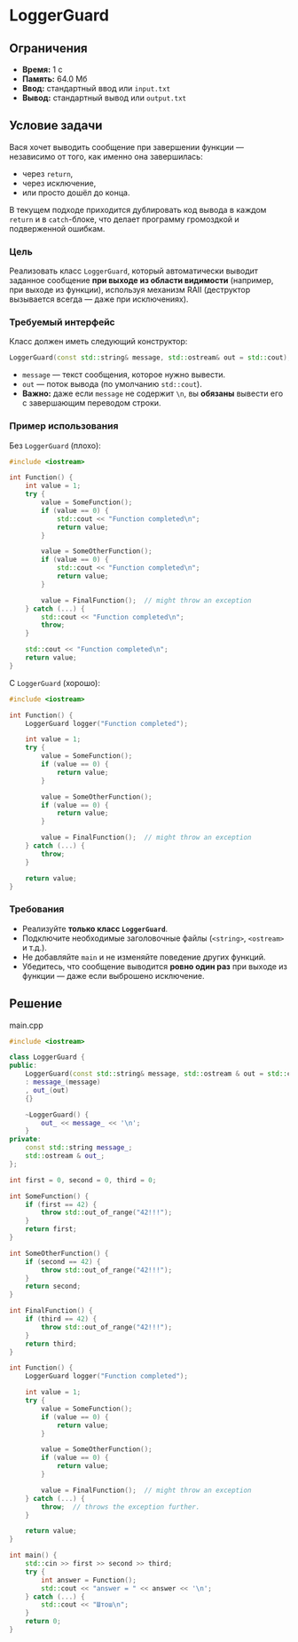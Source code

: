 # LoggerGuard

## Ограничения
- **Время:** 1 с  
- **Память:** 64.0 Мб  
- **Ввод:** стандартный ввод или `input.txt`  
- **Вывод:** стандартный вывод или `output.txt`

## Условие задачи

Вася хочет выводить сообщение при завершении функции — независимо от того, как именно она завершилась:
- через `return`,
- через исключение,
- или просто дошёл до конца.

В текущем подходе приходится дублировать код вывода в каждом `return` и в `catch`-блоке, что делает программу громоздкой и подверженной ошибкам.

### Цель

Реализовать класс `LoggerGuard`, который автоматически выводит заданное сообщение **при выходе из области видимости** (например, при выходе из функции), используя механизм RAII (деструктор вызывается всегда — даже при исключениях).

### Требуемый интерфейс

Класс должен иметь следующий конструктор:

```cpp
LoggerGuard(const std::string& message, std::ostream& out = std::cout);
```

- `message` — текст сообщения, которое нужно вывести.
- `out` — поток вывода (по умолчанию `std::cout`).
- **Важно:** даже если `message` не содержит `\n`, вы **обязаны** вывести его с завершающим переводом строки.

### Пример использования

Без `LoggerGuard` (плохо):

```cpp
#include <iostream>

int Function() {
    int value = 1;
    try {
        value = SomeFunction();
        if (value == 0) {
            std::cout << "Function completed\n";
            return value;
        }

        value = SomeOtherFunction();
        if (value == 0) {
            std::cout << "Function completed\n";
            return value;
        }

        value = FinalFunction();  // might throw an exception
    } catch (...) {
        std::cout << "Function completed\n";
        throw;
    }

    std::cout << "Function completed\n";
    return value;
}
```

С `LoggerGuard` (хорошо):

```cpp
#include <iostream>

int Function() {
    LoggerGuard logger("Function completed");

    int value = 1;
    try {
        value = SomeFunction();
        if (value == 0) {
            return value;
        }

        value = SomeOtherFunction();
        if (value == 0) {
            return value;
        }

        value = FinalFunction();  // might throw an exception
    } catch (...) {
        throw;
    }

    return value;
}
```

### Требования
- Реализуйте **только класс `LoggerGuard`**.
- Подключите необходимые заголовочные файлы (`<string>`, `<ostream>` и т.д.).
- Не добавляйте `main` и не изменяйте поведение других функций.
- Убедитесь, что сообщение выводится **ровно один раз** при выходе из функции — даже если выброшено исключение.
## Решение

main.cpp
```cpp
#include <iostream>

class LoggerGuard {
public:
    LoggerGuard(const std::string& message, std::ostream & out = std::cout)
    : message_(message)
    , out_(out)
    {}

    ~LoggerGuard() {
        out_ << message_ << '\n';
    }
private:
    const std::string message_;
    std::ostream & out_;
};

int first = 0, second = 0, third = 0;

int SomeFunction() {
    if (first == 42) {
        throw std::out_of_range("42!!!");
    }
    return first;
}

int SomeOtherFunction() {
    if (second == 42) {
        throw std::out_of_range("42!!!");
    }
    return second;
}

int FinalFunction() {
    if (third == 42) {
        throw std::out_of_range("42!!!");
    }
    return third;
}

int Function() {
    LoggerGuard logger("Function completed");

    int value = 1;
    try {
        value = SomeFunction();
        if (value == 0) {
            return value;
        }

        value = SomeOtherFunction();
        if (value == 0) {
            return value;
        }

        value = FinalFunction();  // might throw an exception
    } catch (...) {
        throw;  // throws the exception further.
    }

    return value;
}

int main() {
    std::cin >> first >> second >> third;
    try {
        int answer = Function();
        std::cout << "answer = " << answer << '\n';
    } catch (...) {
        std::cout << "Штош\n";
    }
    return 0;
}
```
